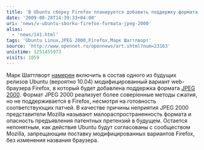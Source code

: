 ```yaml
---
title: 'В Ubuntu сборку Firefox планируется добавить поддержку формата JPEG 2000'
date: '2009-08-28T14:39:33+04:00'
uri: 'news/v-ubuntu-sborku-firefox-formata-jpeg-2000'
alias: 
  - 'news/141.html'
tags: 'Ubuntu Linux,JPEG 2000,Firefox,Марк Шаттлворт'
source: 'http://www.opennet.ru/opennews/art.shtml?num=23163'
unixtime: 1251455973
visits: 1059
---
```

Марк Шаттлворт [намерен](https://bugzilla.mozilla.org/show_bug.cgi?id=36351) включить в состав одного из будущих релизов Ubuntu (вероятно 10.04) модифицированный вариант web-браузера Firefox, в который будет добавлена поддержка формата [JPEG 2000](http://en.wikipedia.org/wiki/JPEG_2000). Формат JPEG 2000 реализует более соверiенные методы сжатия, но не поддерживается в Firefox, несмотря на готовность соответствующих патчей. В качестве причины неприятия JPEG 2000 представители Mozilla называют малораспространенность формата и опасность предъявления патентных претензий в будущем. Остается непонятным, как действия Ubuntu будут согласованы с сообществом Mozilla, запрещающим поставку модифицированных вариантов Firefox, без изменения названия браузера.
